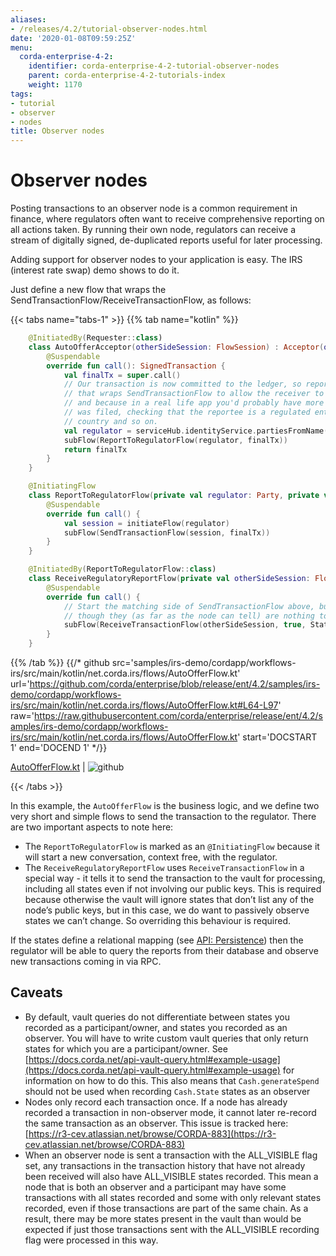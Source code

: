 ```yaml
---
aliases:
- /releases/4.2/tutorial-observer-nodes.html
date: '2020-01-08T09:59:25Z'
menu:
  corda-enterprise-4-2:
    identifier: corda-enterprise-4-2-tutorial-observer-nodes
    parent: corda-enterprise-4-2-tutorials-index
    weight: 1170
tags:
- tutorial
- observer
- nodes
title: Observer nodes
---
```





# Observer nodes

Posting transactions to an observer node is a common requirement in finance, where regulators often want
to receive comprehensive reporting on all actions taken. By running their own node, regulators can receive a stream
of digitally signed, de-duplicated reports useful for later processing.

Adding support for observer nodes to your application is easy. The IRS (interest rate swap) demo shows to do it.

Just define a new flow that wraps the SendTransactionFlow/ReceiveTransactionFlow, as follows:

{{< tabs name="tabs-1" >}}
{{% tab name="kotlin" %}}
```kotlin
    @InitiatedBy(Requester::class)
    class AutoOfferAcceptor(otherSideSession: FlowSession) : Acceptor(otherSideSession) {
        @Suspendable
        override fun call(): SignedTransaction {
            val finalTx = super.call()
            // Our transaction is now committed to the ledger, so report it to our regulator. We use a custom flow
            // that wraps SendTransactionFlow to allow the receiver to customise how ReceiveTransactionFlow is run,
            // and because in a real life app you'd probably have more complex logic here e.g. describing why the report
            // was filed, checking that the reportee is a regulated entity and not some random node from the wrong
            // country and so on.
            val regulator = serviceHub.identityService.partiesFromName("Regulator", true).single()
            subFlow(ReportToRegulatorFlow(regulator, finalTx))
            return finalTx
        }
    }

    @InitiatingFlow
    class ReportToRegulatorFlow(private val regulator: Party, private val finalTx: SignedTransaction) : FlowLogic<Unit>() {
        @Suspendable
        override fun call() {
            val session = initiateFlow(regulator)
            subFlow(SendTransactionFlow(session, finalTx))
        }
    }

    @InitiatedBy(ReportToRegulatorFlow::class)
    class ReceiveRegulatoryReportFlow(private val otherSideSession: FlowSession) : FlowLogic<Unit>() {
        @Suspendable
        override fun call() {
            // Start the matching side of SendTransactionFlow above, but tell it to record all visible states even
            // though they (as far as the node can tell) are nothing to do with us.
            subFlow(ReceiveTransactionFlow(otherSideSession, true, StatesToRecord.ALL_VISIBLE))
        }
    }

```
{{% /tab %}}
{{/* github src='samples/irs-demo/cordapp/workflows-irs/src/main/kotlin/net.corda.irs/flows/AutoOfferFlow.kt' url='https://github.com/corda/enterprise/blob/release/ent/4.2/samples/irs-demo/cordapp/workflows-irs/src/main/kotlin/net.corda.irs/flows/AutoOfferFlow.kt#L64-L97' raw='https://raw.githubusercontent.com/corda/enterprise/release/ent/4.2/samples/irs-demo/cordapp/workflows-irs/src/main/kotlin/net.corda.irs/flows/AutoOfferFlow.kt' start='DOCSTART 1' end='DOCEND 1' */}}

[AutoOfferFlow.kt](https://github.com/corda/enterprise/blob/release/ent/4.2/samples/irs-demo/cordapp/workflows-irs/src/main/kotlin/net.corda.irs/flows/AutoOfferFlow.kt) | ![github](/images/svg/github.svg "github")

{{< /tabs >}}

In this example, the `AutoOfferFlow` is the business logic, and we define two very short and simple flows to send
the transaction to the regulator. There are two important aspects to note here:


* The `ReportToRegulatorFlow` is marked as an `@InitiatingFlow` because it will start a new conversation, context
free, with the regulator.
* The `ReceiveRegulatoryReportFlow` uses `ReceiveTransactionFlow` in a special way - it tells it to send the
transaction to the vault for processing, including all states even if not involving our public keys. This is required
because otherwise the vault will ignore states that don’t list any of the node’s public keys, but in this case,
we do want to passively observe states we can’t change. So overriding this behaviour is required.

If the states define a relational mapping (see [API: Persistence](api-persistence.md)) then the regulator will be able to query the
reports from their database and observe new transactions coming in via RPC.


## Caveats


* By default, vault queries do not differentiate between states you recorded as a participant/owner, and states you
recorded as an observer. You will have to write custom vault queries that only return states for which you are a
participant/owner. See [https://docs.corda.net/api-vault-query.html#example-usage](https://docs.corda.net/api-vault-query.html#example-usage) for information on how to do this.
This also means that `Cash.generateSpend` should not be used when recording `Cash.State` states as an observer
* Nodes only record each transaction once. If a node has already recorded a transaction in non-observer mode, it cannot
later re-record the same transaction as an observer. This issue is tracked here:
[https://r3-cev.atlassian.net/browse/CORDA-883](https://r3-cev.atlassian.net/browse/CORDA-883)
* When an observer node is sent a transaction with the ALL_VISIBLE flag set, any transactions in the transaction history
that have not already been received will also have ALL_VISIBLE states recorded. This mean a node that is both an observer
and a participant may have some transactions with all states recorded and some with only relevant states recorded, even
if those transactions are part of the same chain. As a result, there may be more states present in the vault than would be
expected if just those transactions sent with the ALL_VISIBLE recording flag were processed in this way.

